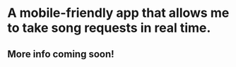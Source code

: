 # A mobile-friendly app that allows me to take song requests in real time. 

## More info coming soon!
